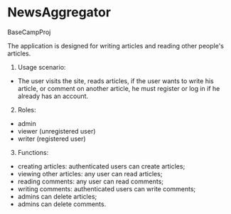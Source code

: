 # NewsAggregator
BaseCampProj

The application is designed for writing articles and reading other people's articles.

1) Usage scenario:
- The user visits the site, reads articles, if the user wants to write his article, or comment on another article, he must   register or log in if he already has an account.

2) Roles:
- admin
- viewer (unregistered user)
- writer (registered user)

3) Functions:
- creating articles: authenticated users can create articles;
- viewing other articles: any user can read articles;
- reading comments: any user can read comments;
- writing comments: authenticated users can write comments;
- admins can delete articles;
- admins can delete comments.
